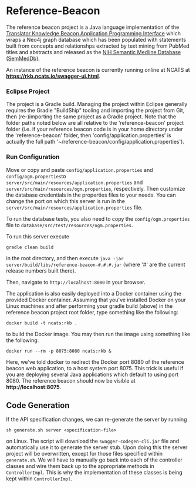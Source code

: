 # Reference-Beacon

The reference beacon project is a Java language implementation of the [Translator Knowledge Beacon Application Programming Interface](https://github.com/NCATS-Tangerine/translator-knowledge-beacon) which wraps a Neo4j graph database which has been populated with statements built from concepts and relationshps extracted by text mining from PubMed titles and abstracts and released as the [NIH Semantic Medline Database (SemMedDb)](https://skr3.nlm.nih.gov/SemMedDB/).

An instance of the reference beacon is currently running online at NCATS at **https://rkb.ncats.io/swagger-ui.html**.

### Eclipse Project

The project is a Gradle build. Managing the project within Eclipse generally requires the Gradle "BuildShip" tooling and importing the project from Git, then (re-)importing the same project as a Gradle project. Note that the folder paths noted below are all relative to the 'reference-beacon' project folder (i.e. if your reference beacon code is in your home directory under the 'reference-beacon' folder, then 'config/application.properties' is actually the full path '~/reference-beacon/config/application.properties').

### Run Configuration

Move or copy and paste `config/application.properties` and `config/ogm.properties`to `server/src/main/resources/application.properties` and `server/src/main/resources/ogm.properties`, respectively. Then customize the database credentials in the properties files to your needs. You can change the port on which this server is run in the `server/src/main/resources/application.properties` file.

To run the database tests, you also need to copy the `config/ogm.properties` file to `database/src/test/resources/ogm.properties`.

To run this server execute 

	gradle clean build 

in the root directory, and then execute `java -jar server/build/libs/reference-beacon-#.#.#.jar` (where '#' are the current release numbers built there).

Then, navigate to `http://localhost:8080` in your browser. 
 
The application is also easily deployed into a Docker container using the provided Docker container. Assuming that you've installed Docker on your Linux machines and after performing your gradle build (above) in the reference beacon project root folder, type something like the following:

	docker build -t ncats:rkb .
	
to build the Docker image. You may then run the image using something like the following:

	docker run --rm -p 8075:8080 ncats:rkb &

Here, we've told docker to redirect the Docker port 8080 of the reference beacon web application, to a host system port 8075. This trick is useful if you are deploying several Java applications which default to using port 8080. The reference beacon should now be visible at **http://localhost:8075**.

## Code Generation

If the API specification changes, we can re-generate the server by running 

	sh generate.sh server <specification-file>

on Linux. The script will download the `swagger-codegen-cli.jar` file and automatically use it to generate the server stub. Upon doing this the server project will be overwritten, except for those files specified within `generate.sh`. We will have to manually go back into each of the controller classes and wire them back up to the appropriate methods in `ControllerImpl`. This is why the implementation of these classes is being kept within `ControllerImpl`.

